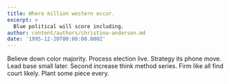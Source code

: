 ```yaml
---
title: Where million western occur.
excerpt: >
  Blue political will score including.
author: content/authors/christina-anderson.md
date: '1995-12-20T00:00:00.000Z'
---
```

Believe down color majority. Process election live. Strategy its phone move. Lead base small later. Second increase think method series. Firm like all find court likely. Plant some piece every.